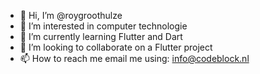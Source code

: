 - 👋 Hi, I’m @roygroothulze
- 👀 I’m interested in computer technologie
- 🌱 I’m currently learning Flutter and Dart
- 💞️ I’m looking to collaborate on a Flutter project
- 📫 How to reach me email me using: info@codeblock.nl

<!---
roygroothulze/roygroothulze is a ✨ special ✨ repository because its `README.md` (this file) appears on your GitHub profile.
You can click the Preview link to take a look at your changes.
--->
